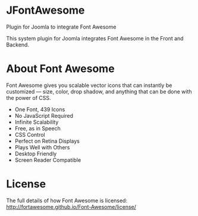 JFontAwesome
============

Plugin for Joomla to integrate Font Awesome

This system plugin for Joomla integrates Font Awesome in the Front and Backend.

# About Font Awesome
Font Awesome gives you scalable vector icons that can instantly be customized — size, color, drop shadow, and anything that can be done with the power of CSS.

* One Font, 439 Icons
* No JavaScript Required
* Infinite Scalability
* Free, as in Speech
* CSS Control
* Perfect on Retina Displays
* Plays Well with Others
* Desktop Friendly
* Screen Reader Compatible

# License

The full details of how Font Awesome is licensed: http://fortawesome.github.io/Font-Awesome/license/

